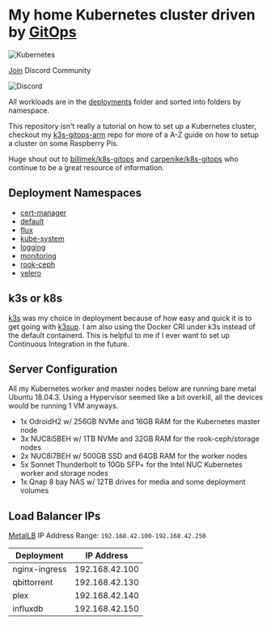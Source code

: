 # My home Kubernetes cluster driven by [GitOps](https://www.weave.works/blog/what-is-gitops-really)

![Kubernetes](https://i.imgur.com/p1RzXjQ.png)

[Join](https://discord.gg/hk58BZV) Discord Community

![Discord](https://img.shields.io/discord/673534664354430999?label=discord) 

All workloads are in the [deployments](./deployments/) folder and sorted into folders by namespace. 

This repository isn't really a tutorial on how to set up a Kubernetes cluster, checkout my [k3s-gitops-arm](https://github.com/onedr0p/k3s-gitops-arm) repo for more of a A-Z guide on how to setup a cluster on some Raspberry Pis.

Huge shout out to [billimek/k8s-gitops](https://github.com/billimek/k8s-gitops) and [carpenike/k8s-gitops](https://github.com/carpenike/k8s-gitops) who continue to be a great resource of information.

## Deployment Namespaces

- [cert-manager](./deployments/cert-manager)
- [default](./deployments/default)
- [flux](./deployments/flux)
- [kube-system](./deployments/kube-system)
- [logging](./deployments/logging)
- [monitoring](./deployments/monitoring)
- [rook-ceph](./deployments/rook-ceph)
- [velero](./deployments/velero)

## k3s or k8s

[k3s](https://github.com/rancher/k3s) was my choice in deployment because of how easy and quick it is to get going with [k3sup](https://github.com/alexellis/k3sup). I am also using the Docker CRI under k3s instead of the default containerd. This is helpful to me if I ever want to set up Continuous Integration in the future.

## Server Configuration

All my Kubernetes worker and master nodes below are running bare metal Ubuntu 18.04.3. Using a Hypervisor seemed like a bit overkill, all the devices would be running 1 VM anyways.

- 1x OdroidH2 w/ 256GB NVMe and 16GB RAM for the Kubernetes master node
- 3x NUC8i5BEH w/ 1TB NVMe and 32GB RAM for the rook-ceph/storage nodes
- 2x NUC8i7BEH w/ 500GB SSD and 64GB RAM for the worker nodes
- 5x Sonnet Thunderbolt to 10Gb SFP+ for the Intel NUC Kubernetes worker and storage nodes
- 1x Qnap 8 bay NAS w/ 12TB drives for media and some deployment volumes

## Load Balancer IPs

[MetalLB](https://metallb.universe.tf/) IP Address Range: `192.168.42.100-192.168.42.250`

|Deployment|IP Address|
|---|---|
|nginx-ingress|192.168.42.100|
|qbittorrent  |192.168.42.130|
|plex         |192.168.42.140|
|influxdb     |192.168.42.150|
